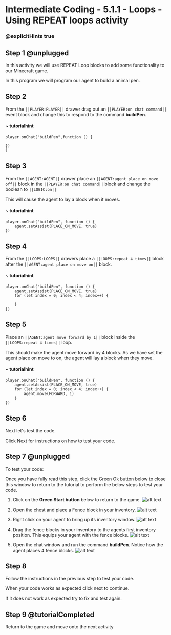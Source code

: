 # Intermediate Coding - 5.1.1 - Loops - Using REPEAT loops activity

### @explicitHints true

## Step 1 @unplugged
In this activity we will use REPEAT Loop blocks to add some functionality to our Minecraft game.

In this program we will program our agent to build a animal pen.

## Step 2
From the ``||PLAYER:PLAYER||`` drawer drag out an ``||PLAYER:on chat command||`` event block and change this to respond to the command **buildPen**.
#### ~ tutorialhint
```blocks
player.onChat("buildPen",function () {
 
})
)
```
## Step 3
From the ``||AGENT:AGENT||`` drawer place an ``||AGENT:agent place on move off||`` block in the ``||PLAYER:on chat command||``  block and change the boolean to ``||LOGIC:on||`` 

This will cause the agent to lay a block when it moves.

#### ~ tutorialhint
```blocks 
player.onChat("buildPen", function () {
    agent.setAssist(PLACE_ON_MOVE, true)
})
```

## Step 4
From the ``||LOOPS:LOOPS||`` drawers place a ``||LOOPS:repeat 4 times||`` block after the ``||AGENT:agent place on move on||`` block.


#### ~ tutorialhint
```blocks 
player.onChat("buildPen", function () {
    agent.setAssist(PLACE_ON_MOVE, true)
	for (let index = 0; index < 4; index++) {
    	
    }
})
```

## Step 5
Place an ``||AGENT:agent move forward by 1||`` block inside the ``||LOOPS:repeat 4 times||`` loop.

This should make the agent move forward by 4 blocks. As we have set the agent place on move to on, the agent will lay a block when they move.

#### ~ tutorialhint
```blocks 
player.onChat("buildPen", function () {
    agent.setAssist(PLACE_ON_MOVE, true)
	for (let index = 0; index < 4; index++) {
		agent.move(FORWARD, 1)
    }
})
```

## Step 6
Next let's test the code.

Click Next for instructions on how to test your code.

## Step 7 @unplugged
To test your code:

Once you have fully read this step, click the Green Ok button below to close this window to return to the tutorial to perform the below steps to test your code.

1. Click on the **Green Start button** below to return to the game.
![alt text](https://intermediatev3.codingcredentials.com/Lesson2/2.1.1/images/2.jpg?raw=true "Start")


2. Open the chest and place a Fence block in your inventory. 
![alt text](https://intermediatev3.codingcredentials.com/Lesson5/5.1.1/images/1.jpg?raw=true "buildPen")


3. Right click on your agent to bring up its inventory window.
![alt text](https://intermediatev3.codingcredentials.com/Lesson5/5.1.1/images/3.jpg?raw=true "buildPen")


4. Drag the fence blocks in your inventory to the agents first inventory position.
This equips your agent with the fence blocks.
![alt text](https://intermediatev3.codingcredentials.com/Lesson5/5.1.1/images/4.jpg?raw=true "buildPen")


5. Open the chat window and run the command **buildPen**.
Notice how the agent places 4 fence blocks.
![alt text](https://intermediatev3.codingcredentials.com/Lesson5/5.1.1/images/5.jpg?raw=true "buildPen")

## Step 8
Follow the instructions in the previous step to test your code.

When your code works as expected click next to continue.

If it does not work as expected try to fix and test again.

## Step 9 @tutorialCompleted
Return to the game and move onto the next activity
